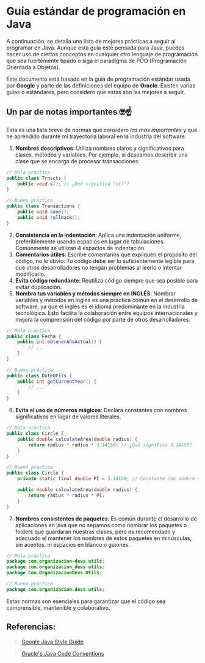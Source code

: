 # Guía estándar de programación en Java 
A continuación, se detalla una lista de mejores prácticas a seguir al programar en Java. Aunque esta guía esté pensada para Java, puedes hacer uso de ciertos conceptos en cualquier otro lenguaje de programación que sea fuertemente tipado o siga el paradigma de POO (Programación Orientada a Objetos).

Este documento está basado en la guía de programación estándar usada por **Google** y parte de las definiciones del equipo de **Oracle**. Existen varias guías o estándares, pero considero que estas son las mejores a seguir. 

## Un par de notas importantes 🤓☝️
Esta es una lista breve de normas que considero *las más importantes* y que he aprendido durante mi trayectoria laboral en la industria del software. 

1. **Nombres descriptivos**: Utiliza nombres claros y significativos para clases, métodos y variables.
Por ejemplo, si deseamos describir una clase que se encarga de procesar transacciones:

```java
// Mala práctica
public class Trnscts {
    public void s(); // ¿Qué significa "s()"?
}

// Buena práctica
public class Transactions {
    public void save();
    public void rollback();
}
```

2. **Consistencia en la indentación**: Aplica una indentación uniforme, preferiblemente usando espacios en lugar de tabulaciones. Comúnmente se utilizan 4 espacios de indentación.
3. **Comentarios útiles**: Escribe comentarios que expliquen el propósito del código, no lo obvio. Tu código debe ser lo suficientemente legible para que otros desarrolladores no tengan problemas al leerlo o intentar modificarlo.
4. **Evita código redundante**: Reutiliza código siempre que sea posible para evitar duplicación.
5. **Nombra tus variables y métodos siempre en INGLÉS**: Nombrar variables y métodos en inglés es una práctica común en el desarrollo de software, ya que el inglés es el idioma predominante en la industria tecnológica. Esto facilita la colaboración entre equipos internacionales y mejora la comprensión del código por parte de otros desarrolladores.

```java
// Mala práctica
public class Fecha {
    public int obtenerAñoActual() {
        // ...
    }
}

// Buena práctica
public class DateUtils {
    public int getCurrentYear() {
        // ...
    }
}
```
6. **Evita el uso de números mágicos**: Declara constantes con nombres significativos en lugar de valores literales.

```java
// Mala práctica
public class Circle {
    public double calculateArea(double radius) {
        return radius * radius * 3.14159; // ¿Qué significa 3.14159?
    }
}

// Buena práctica
public class Circle {
    private static final double PI = 3.14159; // Constante con nombre significativo

    public double calculateArea(double radius) {
        return radius * radius * PI;
    }
}
```
7. **Nombres consistentes de paquetes**: Es común durante el desarrollo de aplicaciones en java que no sepamos como nombrar los paquetes o folders que guardaran nuestras clases, pero es recomendado y adecuado el mantener los nombres de estos paquetes en minúsculas, sin acentos, ni espacios en blanco o guiones.

```java
// Mala práctica
package com.organizacion-devs.utils;
package com.organizacion_devs.utils;
package Com.OrganizacionDevs.Utils;

// Buena práctica
package com.organizacion.devs.utils;
```

Estas normas son esenciales para garantizar que el código sea comprensible, mantenible y colaborativo.

## Referencias:
> [Google Java Style Guide](https://google.github.io/styleguide/javaguide.html)

> [Oracle's Java Code Conventions](https://www.oracle.com/technetwork/java/codeconventions-150003.pdf)
